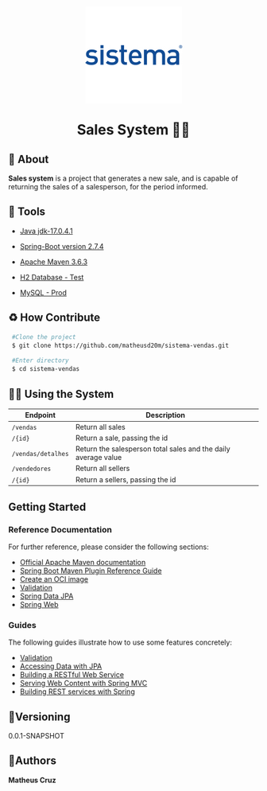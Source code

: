<h1 align="center">
<img src="./src/main/java/public/sistema_logo.png" />
<p> Sales System 🧑‍💻 </p>


## 📕 About

**Sales system** is a project that generates a new sale, and is capable of returning the sales of a salesperson, for the period informed.



## 🔨 Tools

 - [Java jdk-17.0.4.1](https://docs.oracle.com/en/java/)

 - [Spring-Boot version 2.7.4](https://docs.spring.io/spring-boot/docs/current/reference/htmlsingle/)
 - [Apache Maven 3.6.3](https://maven.apache.org/)
 - [H2 Database - Test](https://www.h2database.com/html/main.html)
 - [MySQL - Prod](https://dev.mysql.com/doc/)

 ## ♻️ How Contribute  

```bash
 #Clone the project
 $ git clone https://github.com/matheusd20m/sistema-vendas.git
````

```bash
 #Enter directory 
 $ cd sistema-vendas
````

## 🧑‍💻 Using the System

Endpoint | Description
-----|------
`/vendas ` | Return all sales 
`/{id}` | Return a sale, passing the id
`/vendas/detalhes` | Return the salesperson total sales and the daily average value
`/vendedores` | Return all sellers
`/{id}` | Return a sellers, passing the id
 



## Getting Started

### Reference Documentation
For further reference, please consider the following sections:

* [Official Apache Maven documentation](https://maven.apache.org/guides/index.html)
* [Spring Boot Maven Plugin Reference Guide](https://docs.spring.io/spring-boot/docs/2.7.4/maven-plugin/reference/html/)
* [Create an OCI image](https://docs.spring.io/spring-boot/docs/2.7.4/maven-plugin/reference/html/#build-image)
* [Validation](https://docs.spring.io/spring-boot/docs/2.7.4/reference/htmlsingle/#io.validation)
* [Spring Data JPA](https://docs.spring.io/spring-boot/docs/2.7.4/reference/htmlsingle/#data.sql.jpa-and-spring-data)
* [Spring Web](https://docs.spring.io/spring-boot/docs/2.7.4/reference/htmlsingle/#web)

### Guides
The following guides illustrate how to use some features concretely:

* [Validation](https://spring.io/guides/gs/validating-form-input/)
* [Accessing Data with JPA](https://spring.io/guides/gs/accessing-data-jpa/)
* [Building a RESTful Web Service](https://spring.io/guides/gs/rest-service/)
* [Serving Web Content with Spring MVC](https://spring.io/guides/gs/serving-web-content/)
* [Building REST services with Spring](https://spring.io/guides/tutorials/rest/)



## 🔖Versioning

0.0.1-SNAPSHOT


## 📖Authors 

**Matheus Cruz**



